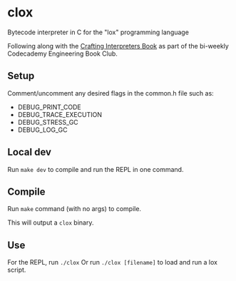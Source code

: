 # clox

Bytecode interpreter in C for the "lox" programming language

Following along with the [Crafting Interpreters Book](https://craftinginterpreters.com/contents.html)
as part of the bi-weekly Codecademy Engineering Book Club.

## Setup

Comment/uncomment any desired flags in the common.h file such as:

- DEBUG_PRINT_CODE
- DEBUG_TRACE_EXECUTION
- DEBUG_STRESS_GC
- DEBUG_LOG_GC

## Local dev

Run `make dev` to compile and run the REPL in one command.

## Compile

Run `make` command (with no args) to compile.

This will output a `clox` binary.

## Use

For the REPL, run `./clox`
Or run `./clox [filename]` to load and run a lox script.
